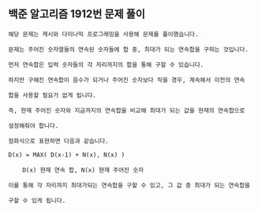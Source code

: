 ## 백준 알고리즘 1912번 문제 풀이

	해당 문제는 캐시와 다이나믹 프로그래밍을 사용해 문제를 풀이했습니다.

	문제는 주어진 숫자열들의 연속된 숫자들에 합 중, 최대가 되는 연속합을 구하는 것입니다.

	먼저 연속합은 입력 숫자들의 각 자리까지의 합을 통해 구할 수 있습니다.

	하지만 구해진 연속합이 음수가 되거나 주어진 숫자보다 작을 경우, 계속해서 이전의 연속

	합을 사용할 필요가 없게 됩니다.

	즉, 현재 주어진 숫자와 지금까지의 연속합을 비교해 최대가 되는 값을 현재의 연속합으로

	설정해줘야 합니다.

	점화식으로 표현하면 다음과 같습니다.

	D(x) = MAX( D(x-1) + N(x), N(x) )

		D(x) 현재 연속 합, N(x) 현재 주어진 숫자

	이를 통해 각 자리까지 최대가되는 연속합을 구할 수 있고, 그 값 중 최대가 되는 연속합을

	구할 수 있게 됩니다.
